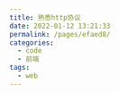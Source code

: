 ```yaml
---
title: 熟悉http协议
date: 2022-01-12 13:21:33
permalink: /pages/efaed8/
categories:
  - code
  - 前端
tags:
  - web
---
```

